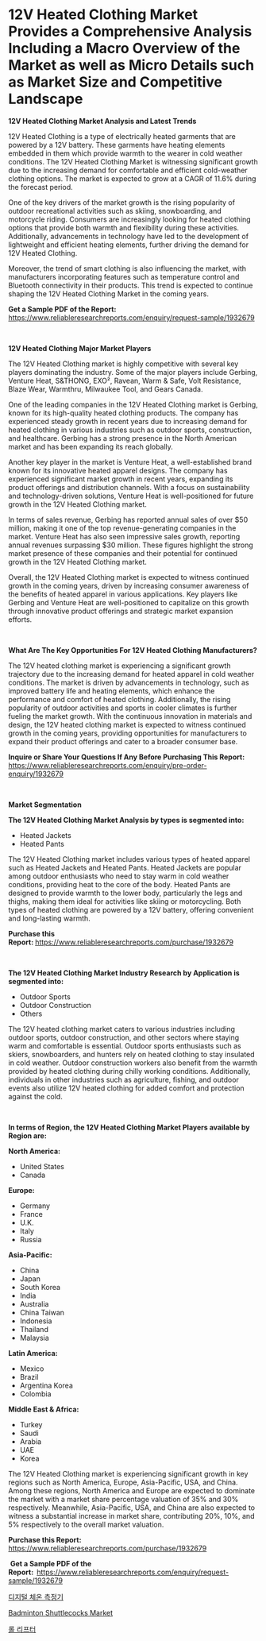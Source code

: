 <p><h1>12V Heated Clothing Market Provides a Comprehensive Analysis Including a Macro Overview of the Market as well as Micro Details such as Market Size and Competitive Landscape</h1></p><p><strong>12V Heated Clothing Market Analysis and Latest Trends</strong></p>
<p><p>12V Heated Clothing is a type of electrically heated garments that are powered by a 12V battery. These garments have heating elements embedded in them which provide warmth to the wearer in cold weather conditions. The 12V Heated Clothing Market is witnessing significant growth due to the increasing demand for comfortable and efficient cold-weather clothing options. The market is expected to grow at a CAGR of 11.6% during the forecast period.</p><p>One of the key drivers of the market growth is the rising popularity of outdoor recreational activities such as skiing, snowboarding, and motorcycle riding. Consumers are increasingly looking for heated clothing options that provide both warmth and flexibility during these activities. Additionally, advancements in technology have led to the development of lightweight and efficient heating elements, further driving the demand for 12V Heated Clothing.</p><p>Moreover, the trend of smart clothing is also influencing the market, with manufacturers incorporating features such as temperature control and Bluetooth connectivity in their products. This trend is expected to continue shaping the 12V Heated Clothing Market in the coming years.</p></p>
<p><strong>Get a Sample PDF of the Report:&nbsp;</strong> <a href="https://www.reliableresearchreports.com/enquiry/request-sample/1932679">https://www.reliableresearchreports.com/enquiry/request-sample/1932679</a></p>
<p>&nbsp;</p>
<p><strong>12V Heated Clothing Major Market Players</strong></p>
<p><p>The 12V Heated Clothing market is highly competitive with several key players dominating the industry. Some of the major players include Gerbing, Venture Heat, S&THONG, EXO², Ravean, Warm & Safe, Volt Resistance, Blaze Wear, Warmthru, Milwaukee Tool, and Gears Canada.</p><p>One of the leading companies in the 12V Heated Clothing market is Gerbing, known for its high-quality heated clothing products. The company has experienced steady growth in recent years due to increasing demand for heated clothing in various industries such as outdoor sports, construction, and healthcare. Gerbing has a strong presence in the North American market and has been expanding its reach globally.</p><p>Another key player in the market is Venture Heat, a well-established brand known for its innovative heated apparel designs. The company has experienced significant market growth in recent years, expanding its product offerings and distribution channels. With a focus on sustainability and technology-driven solutions, Venture Heat is well-positioned for future growth in the 12V Heated Clothing market.</p><p>In terms of sales revenue, Gerbing has reported annual sales of over $50 million, making it one of the top revenue-generating companies in the market. Venture Heat has also seen impressive sales growth, reporting annual revenues surpassing $30 million. These figures highlight the strong market presence of these companies and their potential for continued growth in the 12V Heated Clothing market.</p><p>Overall, the 12V Heated Clothing market is expected to witness continued growth in the coming years, driven by increasing consumer awareness of the benefits of heated apparel in various applications. Key players like Gerbing and Venture Heat are well-positioned to capitalize on this growth through innovative product offerings and strategic market expansion efforts.</p></p>
<p>&nbsp;</p>
<p><strong>What Are The Key Opportunities For 12V Heated Clothing Manufacturers?</strong></p>
<p><p>The 12V heated clothing market is experiencing a significant growth trajectory due to the increasing demand for heated apparel in cold weather conditions. The market is driven by advancements in technology, such as improved battery life and heating elements, which enhance the performance and comfort of heated clothing. Additionally, the rising popularity of outdoor activities and sports in cooler climates is further fueling the market growth. With the continuous innovation in materials and design, the 12V heated clothing market is expected to witness continued growth in the coming years, providing opportunities for manufacturers to expand their product offerings and cater to a broader consumer base.</p></p>
<p><strong>Inquire or Share Your Questions If Any Before Purchasing This Report:</strong> <a href="https://www.reliableresearchreports.com/enquiry/pre-order-enquiry/1932679">https://www.reliableresearchreports.com/enquiry/pre-order-enquiry/1932679</a></p>
<p>&nbsp;</p>
<p><strong>Market Segmentation</strong></p>
<p><strong>The 12V Heated Clothing Market Analysis by types is segmented into:</strong></p>
<p><ul><li>Heated Jackets</li><li>Heated Pants</li></ul></p>
<p><p>The 12V Heated Clothing market includes various types of heated apparel such as Heated Jackets and Heated Pants. Heated Jackets are popular among outdoor enthusiasts who need to stay warm in cold weather conditions, providing heat to the core of the body. Heated Pants are designed to provide warmth to the lower body, particularly the legs and thighs, making them ideal for activities like skiing or motorcycling. Both types of heated clothing are powered by a 12V battery, offering convenient and long-lasting warmth.</p></p>
<p><strong>Purchase this Report:&nbsp;</strong><a href="https://www.reliableresearchreports.com/purchase/1932679">https://www.reliableresearchreports.com/purchase/1932679</a></p>
<p>&nbsp;</p>
<p><strong>The 12V Heated Clothing Market Industry Research by Application is segmented into:</strong></p>
<p><ul><li>Outdoor Sports</li><li>Outdoor Construction</li><li>Others</li></ul></p>
<p><p>The 12V heated clothing market caters to various industries including outdoor sports, outdoor construction, and other sectors where staying warm and comfortable is essential. Outdoor sports enthusiasts such as skiers, snowboarders, and hunters rely on heated clothing to stay insulated in cold weather. Outdoor construction workers also benefit from the warmth provided by heated clothing during chilly working conditions. Additionally, individuals in other industries such as agriculture, fishing, and outdoor events also utilize 12V heated clothing for added comfort and protection against the cold.</p></p>
<p>&nbsp;</p>
<p><strong>In terms of Region, the 12V Heated Clothing Market Players available by Region are:</strong></p>
<p>
    <p> <strong> North America: </strong>
        <ul>
            <li>United States</li>
            <li>Canada</li>
        </ul>
        </p> 
    <p> <strong> Europe: </strong>
        <ul>
            <li>Germany</li>
            <li>France</li>
            <li>U.K.</li>
            <li>Italy</li>
            <li>Russia</li>
        </ul>
        </p> 
    <p> <strong> Asia-Pacific: </strong>
        <ul>
            <li>China</li>
            <li>Japan</li>
            <li>South Korea</li>
            <li>India</li>
            <li>Australia</li>
            <li>China Taiwan</li>
            <li>Indonesia</li>
            <li>Thailand</li>
            <li>Malaysia</li>
        </ul>
        </p> 
    <p> <strong> Latin America: </strong>
        <ul>
            <li>Mexico</li>
            <li>Brazil</li>
            <li>Argentina Korea</li>
            <li>Colombia</li>
        </ul>
        </p> 
    <p> <strong> Middle East & Africa: </strong>
        <ul>
            <li>Turkey</li>
            <li>Saudi</li>
            <li>Arabia</li>
            <li>UAE</li>
            <li>Korea</li>
        </ul>
    </p>
    </p>
<p><p>The 12V Heated Clothing market is experiencing significant growth in key regions such as North America, Europe, Asia-Pacific, USA, and China. Among these regions, North America and Europe are expected to dominate the market with a market share percentage valuation of 35% and 30% respectively. Meanwhile, Asia-Pacific, USA, and China are also expected to witness a substantial increase in market share, contributing 20%, 10%, and 5% respectively to the overall market valuation.</p></p>
<p><strong>Purchase this Report: </strong><a href="https://www.reliableresearchreports.com/purchase/1932679">https://www.reliableresearchreports.com/purchase/1932679</a></p>
<p>&nbsp;<strong>Get a Sample PDF of the Report:&nbsp;&nbsp;</strong><a href="https://www.reliableresearchreports.com/enquiry/request-sample/1932679">https://www.reliableresearchreports.com/enquiry/request-sample/1932679</a></p>
<p><strong></strong></p>
<p><p><a href="https://medium.com/@ethawolf/%EB%94%94%EC%A7%80%ED%84%B8-%EC%B2%B4%EC%98%A8%EA%B3%84-%EC%8B%9C%EC%9E%A5-2031%EB%85%84%EA%B9%8C%EC%A7%80%EC%9D%98-%ED%8A%B8%EB%A0%8C%EB%93%9C-%EC%98%88%EC%B8%A1-%EB%B0%8F-%EA%B2%BD%EC%9F%81-%EB%B6%84%EC%84%9D-52c520c51377">디지털 체온 측정기</a></p><p><a href="https://github.com/edytherolanlouisejk1miz0wig/Market-Research-Report-List-1/blob/main/badminton-shuttlecocks-market.md">Badminton Shuttlecocks Market</a></p><p><a href="https://medium.com/@frankfurter67567/%EB%A1%A4-%EB%A6%AC%ED%94%84%ED%84%B0-%EC%8B%9C%EC%9E%A5-%EB%B6%84%EC%84%9D-cagr-%EC%8B%9C%EC%9E%A5-%EC%84%B8%EB%B6%84%ED%99%94-%EB%B0%8F-%EA%B8%80%EB%A1%9C%EB%B2%8C-%EC%82%B0%EC%97%85-%EA%B0%9C%EC%9A%94-70c80065bdfd">롤 리프터</a></p></p>